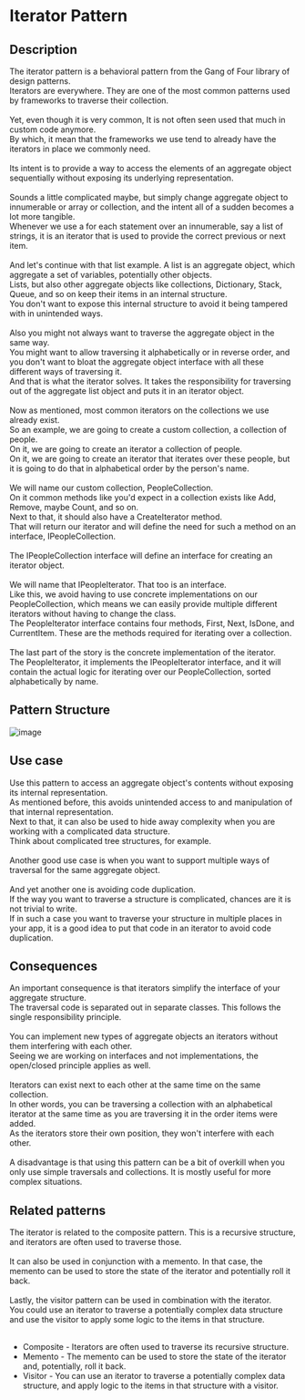 # Iterator Pattern


## Description
The iterator pattern is a behavioral pattern from the Gang of Four library of design patterns.</br>
Iterators are everywhere. They are one of the most common patterns used by frameworks to traverse their collection. </br>
</br>
Yet, even though it is very common, It is not often seen used that much in custom code anymore. </br>
By which, it mean that the frameworks we use tend to already have the iterators in place we commonly need. </br>
</br>
Its intent is to provide a way to access the elements of an aggregate object sequentially without exposing its underlying representation. </br>
</br>
Sounds a little complicated maybe, but simply change aggregate object to innumerable or array or collection, and the intent all of a sudden becomes a lot more tangible. </br>
Whenever we use a for each statement over an innumerable, say a list of strings, it is an iterator that is used to provide the correct previous or next item.</br>
 </br>
And let's continue with that list example. A list is an aggregate object, which aggregate a set of variables, potentially other objects. </br>
Lists, but also other aggregate objects like collections, Dictionary, Stack, Queue, and so on keep their items in an internal structure. </br>
You don't want to expose this internal structure to avoid it being tampered with in unintended ways. </br>
</br>
Also you might not always want to traverse the aggregate object in the same way.</br>
You might want to allow traversing it alphabetically or in reverse order, and you don't want to bloat the aggregate object interface with all these different ways of traversing it. </br>
And that is what the iterator solves. It takes the responsibility for traversing out of the aggregate list object and puts it in an iterator object. </br>
</br>
Now as mentioned, most common iterators on the collections we use already exist.</br>
So an example, we are going to create a custom collection, a collection of people.</br>
On it, we are going to create an iterator a collection of people. </br>
On it, we are going to create an iterator that iterates over these people, but it is going to do that in alphabetical order by the person's name. </br>
</br>
We will name our custom collection, PeopleCollection.</br>
On it common methods like you'd expect in a collection exists like Add, Remove, maybe Count, and so on.</br>
Next to that, it should also have a CreateIterator method. </br>
That will return our iterator and will define the need for such a method on an interface, IPeopleCollection.</br>
</br>
The IPeopleCollection interface will define an interface for creating an iterator object. </br>
</br>
We will name that IPeopleIterator. That too is an interface. </br>
Like this, we avoid having to use concrete implementations on our PeopleCollection, which means we can easily provide multiple different iterators without having to change the class.</br>
The PeopleIterator interface contains four methods, First, Next, IsDone, and CurrentItem. These are the methods required for iterating over a collection. </br>
</br>
The last part of the story is the concrete implementation of the iterator. </br>
The PeopleIterator, it implements the IPeopleIterator interface, and it will contain the actual logic for iterating over our PeopleCollection, sorted alphabetically by name. 


## Pattern Structure 
![image](https://user-images.githubusercontent.com/42718910/206368394-bcfaeba9-c00e-47c6-88c3-97177721cd46.png)



## Use case
Use this pattern to access an aggregate object's contents without exposing its internal representation.</br>
As mentioned before, this avoids unintended access to and manipulation of that internal representation. </br>
Next to that, it can also be used to hide away complexity when you are working with a complicated data structure. </br>
Think about complicated tree structures, for example. </br>
</br>
Another good use case is when you want to support multiple ways of traversal for the same aggregate object.</br>
</br>
 And yet another one is avoiding code duplication. </br>
 If the way you want to traverse a structure is complicated, chances are it is not trivial to write.</br>
 If in such a case you want to traverse your structure in multiple places in your app, it is a good idea to put that code in an iterator to avoid code duplication. 


## Consequences
An important consequence is that iterators simplify the interface of your aggregate structure. </br>
The traversal code is separated out in separate classes. This follows the single responsibility principle. </br>
</br>
You can implement new types of aggregate objects an iterators without them interfering with each other. </br>
Seeing we are working on interfaces and not implementations, the open/closed principle applies as well. </br>
</br>
Iterators can exist next to each other at the same time on the same collection. </br>
In other words, you can be traversing a collection with an alphabetical iterator at the same time as you are traversing it in the order items were added.</br>
As the iterators store their own position, they won't interfere with each other. </br>
</br>
A disadvantage is that using this pattern can be a bit of overkill when you only use simple traversals and collections. It is mostly useful for more complex situations.</br>


## Related patterns
The iterator is related to the composite pattern. This is a recursive structure, and iterators are often used to traverse those. </br>
</br>
It can also be used in conjunction with a memento. In that case, the memento can be used to store the state of the iterator and potentially roll it back.  </br>
</br>
Lastly, the visitor pattern can be used in combination with the iterator. </br>
You could use an iterator to traverse a potentially complex data structure and use the visitor to apply some logic to the items in that structure.</br>
</br>

* Composite - Iterators are often used to traverse its recursive structure.
* Memento - The memento can be used to store the state of the iterator and, potentially, roll it back.
* Visitor - You can use an iterator to traverse a potentially complex data structure, and apply logic to the items in that structure with a visitor. 
